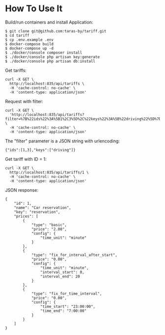 # How To Use It

Build/run containers and install Application:

    $ git clone git@github.com:taras-by/tariff.git
    $ cd tariff
    $ cp .env.example .env
    $ docker-compose build
    $ docker-compose up -d
    $ ./docker/console composer install
    $ ./docker/console php artisan key:generate
    $ ./docker/console php artisan db:install

Get tariffs: 

    curl -X GET \
      http://localhost:835/api/tariffs \
      -H 'cache-control: no-cache' \
      -H 'content-type: application/json'
    
Request with filter:
    
    curl -X GET \
      'http://localhost:835/api/tariffs?filter=%7B%22ids%22%3A%5B1%2C3%5D%2C%22keys%22%3A%5B%22driving%22%5D%7D' \
      -H 'cache-control: no-cache' \
      -H 'content-type: application/json'
      
The "filter" parameter is a JSON string with urlencoding:

    {"ids":[1,3],"keys":["driving"]}
    

Get tariff with ID = 1:

    curl -X GET \
      http://localhost:835/api/tariffs/1 \
      -H 'cache-control: no-cache' \
      -H 'content-type: application/json'
      
JSON response:

    {
        "id": 1,
        "name": "Car reservation",
        "key": "reservation",
        "prices": [
            {
                "type": "basic",
                "price": "2.00",
                "config": {
                    "time_unit": "minute"
                }
            },
            {
                "type": "fix_for_interval_after_start",
                "price": "0.00",
                "config": {
                    "time_unit": "minute",
                    "interval_start": 0,
                    "interval_end": 20
                }
            },
            {
                "type": "fix_for_time_interval",
                "price": "0.00",
                "config": {
                    "time_start": "23:00:00",
                    "time_end": "7:00:00"
                }
            }
        ]
    }
